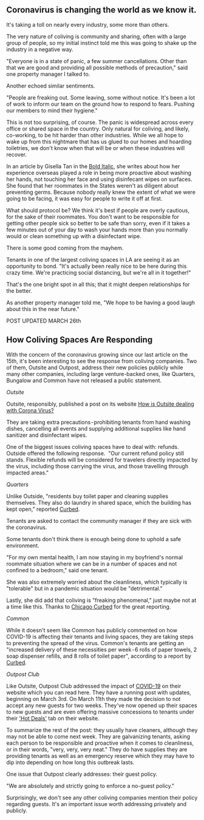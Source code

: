 <H2>Coronavirus is changing the world as we know it.</H2> 

It's taking a toll on nearly every industry, some more than others. 

The very nature of coliving is community and sharing, often with a large group of people, so my initial instinct told me this was going to shake up the industry in a negative way.  

"Everyone is in a state of panic, a few summer cancellations. Other than that we are good and providing all possible methods of precaution," said one property manager I talked to. 

Another echoed similar sentiments.

"People are freaking out. Some leaving, some without notice. It's been a lot of work to inform our team on the ground how to respond to fears. Pushing our members to mind their hygiene."

This is not too surprising, of course. The panic is widespread across every office or shared space in the country. Only natural for coliving, and likely, co-working, to be hit harder than other industries. While we all hope to wake up from this nightmare that has us glued to our homes and hoarding toiletries, we don't know when that will be or when these industries will recover. 

In an article by Gisella Tan in the [Bold Italic](https://thebolditalic.com/surviving-the-coronavirus-in-tight-co-living-spaces-da7fe18d9bea), she writes about how her experience overseas played a role in being more proactive about washing her hands, not touching her face and using disinfecant wipes on surfaces. She found that her roommates in the States weren't as diligent about preventing germs. Because nobody really knew the extent of what we were going to be facing, it was easy for people to write it off at first.

What should protocol be? We think it's best if people are overly cautious, for the sake of their roommates. You don't want to be responsible for getting other people sick so better to be safe than sorry, even if it takes a few minutes out of your day to wash your hands more than you normally would or clean something up with a disinfectant wipe. 

There is some good coming from the mayhem. 

Tenants in one of the largest coliving spaces in LA are seeing it as an opportunity to bond. "It's actually been really nice to be here during this crazy time. We're practicing social distancing, but we're all in it together!"

That's the one bright spot in all this; that it might deepen relationships for the better. 

As another property manager told me, "We hope to be having a good laugh about this in the near future."

POST UPDATED MARCH 26th

<H2>How Coliving Spaces Are Responding</H2>

With the concern of the coronavirus growing since our last article on the 15th, it's been interesting to see the response from coliving companies. Two of them, Outsite and Outpost, address their new policies publicly while many other companies, including large venture-backed ones, like Quarters, Bungalow and Common have not released a public statement. 

<i>Outsite</i>

Outsite, responsibly, published a post on its website [How is Outsite dealing with Corona Virus?](https://www.outsite.co/faq/corona-virus?utm_content=emmanuel-blog-post&utm_campaign=Covid&utm_source=hs_email&utm_medium=email&_hsenc=p2ANqtz--NUQYf5J9TOCokDVF279tgcA52ZmitSakRyvqjRm2EgM-6PGjC8Lu4NeXE3zMjU0mlEvV7) 

They are taking extra precautions - prohibiting tenants from hand washing dishes, cancelling all events and supplying additional supplies like hand sanitizer and disinfectant wipes. 

One of the biggest issues coliving spaces have to deal with: refunds. Outside offered the following response. 
"Our current refund policy still stands. Flexible refunds will be considered for travelers directly impacted by the virus, including those carrying the virus, and those travelling through impacted areas."

<i>Quarters</i>

Unlike Outside, "residents buy toilet paper and cleaning supplies themselves. They also do laundry in shared space, which the building has kept open," reported [Curbed](https://chicago.curbed.com/2020/3/18/21184716/coronavirus-chicago-coliving-shared-space). 

Tenants are asked to contact the community manager if they are sick with the coronavirus. 

Some tenants don't think there is enough being done to uphold a safe environment. 

"For my own mental health, I am now staying in my boyfriend's normal roommate situation where we can be in a number of spaces and not confined to a bedroom," said one tenant.

She was also extremely worried about the cleanliness, which typically is "tolerable" but in a pandemic situation would be "detrimental."

Lastly, she did add that coliving is "freaking phenomenal," just maybe not at a time like this. Thanks to [Chicago Curbed](https://chicago.curbed.com/2020/3/18/21184716/coronavirus-chicago-coliving-shared-space) for the great reporting.

<i>Common</i>

While it doesn't seem like Common has publicly commented on how COVID-19 is affecting their tenants and living spaces, they are taking steps to preventing the spread of the virus. Common's tenants are getting an "increased delivery of these necessities per week - 6 rolls of paper towels, 2 soap dispenser refills, and 8 rolls of toilet paper", according to a report by [Curbed](https://chicago.curbed.com/2020/3/18/21184716/coronavirus-chicago-coliving-shared-space).

<i>Outpost Club</i>

Like Outsite, Outpost Club addressed the impact of [COVID-19](https://outpost-club.com/covid-19) on their website which you can read here. They have a running post with updates, beginning on March 3rd. On March 11th they made the decision to not accept any new guests for two weeks. They've now opened up their spaces to new guests and are even offering massive concessions to tenants under their ['Hot Deals'](https://outpost-club.com/hot-deals) tab on their website. 

To summarize the rest of the post: they usually have cleaners, although they may not be able to come next week. They are galvanizing tenants, asking each person to be responsible and proactive when it comes to cleanliness, or in their words, "very, very, very neat."
They do have supplies they are providing tenants as well as an emergency reserve which they may have to dip into depending on how long this outbreak lasts. 

One issue that Outpost clearly addresses: their guest policy.

"We are absolutely and strictly going to enforce a no-guest policy."

Surprisingly, we don't see any other coliving companies mention their policy regarding guests. It's an important issue worth addressing privately and publicly.
